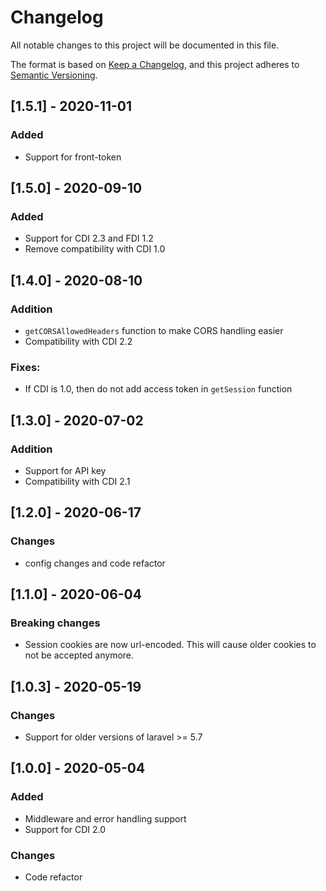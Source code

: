 # Changelog
All notable changes to this project will be documented in this file.

The format is based on [Keep a Changelog](https://keepachangelog.com/en/1.0.0/),
and this project adheres to [Semantic Versioning](https://semver.org/spec/v2.0.0.html).

## [1.5.1] - 2020-11-01
### Added
- Support for front-token

## [1.5.0] - 2020-09-10
### Added
- Support for CDI 2.3 and FDI 1.2
- Remove compatibility with CDI 1.0

## [1.4.0] - 2020-08-10
### Addition
- `getCORSAllowedHeaders` function to make CORS handling easier
- Compatibility with CDI 2.2

### Fixes:
- If CDI is 1.0, then do not add access token in `getSession` function

## [1.3.0] - 2020-07-02
### Addition
- Support for API key
- Compatibility with CDI 2.1

## [1.2.0] - 2020-06-17
### Changes
- config changes and code refactor

## [1.1.0] - 2020-06-04
### Breaking changes
- Session cookies are now url-encoded. This will cause older cookies to not be accepted anymore. 

## [1.0.3] - 2020-05-19
### Changes
- Support for older versions of laravel >= 5.7

## [1.0.0] - 2020-05-04
### Added
- Middleware and error handling support
- Support for CDI 2.0
### Changes
- Code refactor